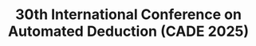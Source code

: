 ---
title: '30th International Conference on Automated Deduction (CADE 2025)' 
collection: review
category: review
excerpt: ''
---